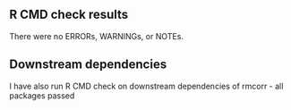 ## R CMD check results
There were no ERRORs, WARNINGs, or NOTEs. 

## Downstream dependencies
I have also run R CMD check on downstream dependencies of rmcorr - all packages passed
